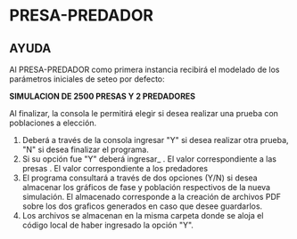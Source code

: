 # PRESA-PREDADOR
## AYUDA
Al PRESA-PREDADOR como primera instancia recibirá el modelado de los parámetros iniciales de seteo por defecto:

**SIMULACION DE 2500 PRESAS Y 2 PREDADORES**

Al finalizar, la consola le permitirá elegir si desea realizar una prueba con poblaciones a elección.

1. Deberá a través de la consola ingresar "Y" si desea realizar otra prueba, "N" si desea finalizar el programa.
2. Si su opción fue "Y" deberá ingresar_
    . El valor correspondiente a las presas
    . El valor correspondiente a los predadores
3. El programa consultará a través de dos opciones (Y/N) si desea almacenar los gráficos de fase y población respectivos de la nueva simulación. El almacenado corresponde a la creación de archivos PDF sobre los dos graficos generados en caso que desee guardarlos.
4. Los archivos se almacenan en la misma carpeta donde se aloja el código local de haber ingresado la opción "Y".
